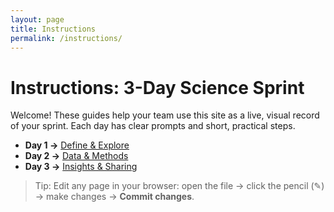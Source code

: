```yaml
---
layout: page
title: Instructions
permalink: /instructions/
---
```


# Instructions: 3-Day Science Sprint

Welcome! These guides help your team use this site as a live, visual record of your sprint. Each day has clear prompts and short, practical steps.

- **Day 1 →** [Define & Explore](instructions/day1.md)  
- **Day 2 →** [Data & Methods](instructions/day2.md)  
- **Day 3 →** [Insights & Sharing](instructions/day3.md)

> Tip: Edit any page in your browser: open the file → click the pencil (✎) → make changes → **Commit changes**.
